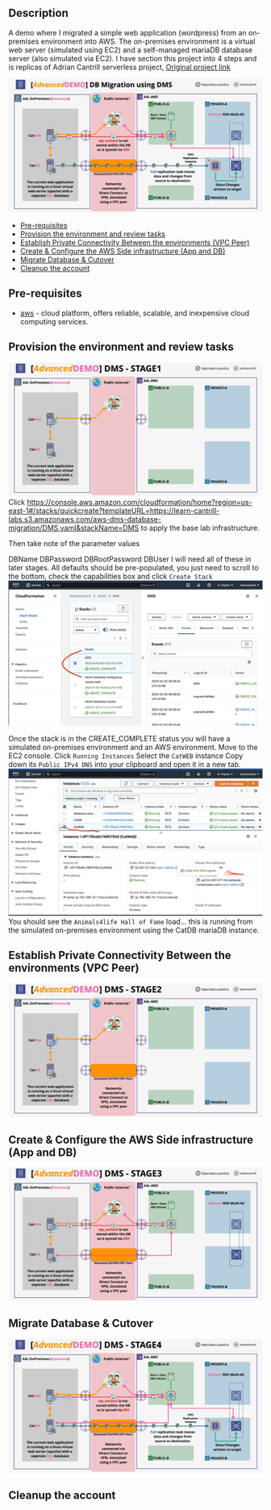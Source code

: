 ## Description
A demo where I migrated a simple web application (wordpress) from an on-premises environment into AWS. The on-premises environment is a virtual web server (simulated using EC2) and a self-managed mariaDB database server (also simulated via EC2). I have section this project into 4 steps and is replicas of Adrian Cantrill serverless project, [Original project link](https://github.com/acantril/learn-cantrill-io-labs)

![Architecture](Docs/database-migration/ARCHITECTURE-OVERALL.png)

* [Pre-requisites](#pre-requisities)
* [Provision the environment and review tasks](#Provision-the-environment-and-review-tasks)
* [Establish Private Connectivity Between the environments (VPC Peer)](#stablish-Private-Connectivity-Between-the-environments-(VPC-Peer))
* [Create & Configure the AWS Side infrastructure (App and DB)](#Create-&-Configure-the-AWS-Side-infrastructure-(App-and-DB))
* [Migrate Database & Cutover](#Migrate-Database-&-Cutover)
* [Cleanup the account](#Cleanup-the-account)

## Pre-requisites
- [aws](https://aws.amazon.com/) - cloud platform, offers reliable, scalable, and inexpensive cloud computing services.

## Provision the environment and review tasks
![STAGE1](Docs/database-migration/STAGE1.png)
Click https://console.aws.amazon.com/cloudformation/home?region=us-east-1#/stacks/quickcreate?templateURL=https://learn-cantrill-labs.s3.amazonaws.com/aws-dms-database-migration/DMS.yaml&stackName=DMS to apply the base lab infrastructure.

Then take note of the parameter values

DBName
DBPassword
DBRootPassword
DBUser
I will need all of these in later stages.
All defaults should be pre-populated, you just need to scroll to the bottom, check the capabilities box and click `Create Stack`
![db-migration](Docs/database-migration/db-mig1.png)

Once the stack is in the CREATE_COMPLETE status you will have a simulated on-premises environment and an AWS environment. Move to the EC2 console.
Click `Running Instances`
Select the `CatWEB` instance
Copy down its `Public IPv4 DNS` into your clipboard and open it in a new tab.
![db-migration](Docs/database-migration/db-mig2.png)
You should see the `Animals4life Hall of Fame` load... this is running from the simulated on-premises environment using the CatDB mariaDB instance.

## Establish Private Connectivity Between the environments (VPC Peer)
![STAGE2](Docs/database-migration/STAGE2.png)

## Create & Configure the AWS Side infrastructure (App and DB)
![STAGE3](Docs/database-migration/STAGE3.png)

## Migrate Database & Cutover
![STAGE4](Docs/database-migration/STAGE4.png)

## Cleanup the account

